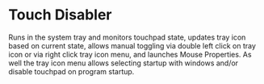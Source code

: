 Touch Disabler
==============
Runs in the system tray and monitors touchpad state, updates tray icon based on current state, allows manual toggling via double left click on tray icon or via right click tray icon menu, and launches Mouse Properties.
As well the tray icon menu allows selecting startup with windows and/or disable touchpad on program startup.
